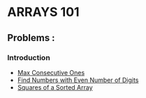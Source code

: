 # ARRAYS 101

## Problems :
### Introduction
-  [Max Consecutive Ones](./max-consecutive-ones)
-  [Find Numbers with Even Number of Digits]()
-  [Squares of a Sorted Array]() 


